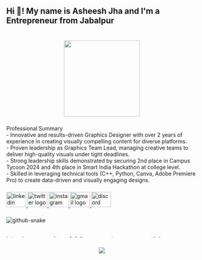 <h2 align="left">Hi 👋! My name is Asheesh Jha and I'm a Entrepreneur from Jabalpur</h2>

###



###

<br clear="both">

<div align="center">
  <img height="200" src="https://media4.giphy.com/media/guNXesWtLfqOfnWwmx/200.gif?cid=6c09b952b9owtbhgrirabze5p5dqk5cdfwsllpo34g3mf4xk&ep=v1_gifs_search&rid=200.gif&ct=g"  />
</div>

###

<p align="left">Professional Summary <br>- Innovative and results-driven Graphics Designer with over 2 years of experience in creating visually compelling content for diverse platforms. <br>- Proven leadership as Graphics Team Lead, managing creative teams to deliver high-quality visuals under tight deadlines. <br>- Strong leadership skills demonstrated by securing 2nd place in Campus Tycoon 2024 and 4th place in Smart India Hackathon at college level. <br>- Skilled in leveraging technical tools (C++, Python, Canva, Adobe Premiere Pro) to create data-driven and visually engaging designs.</p>

###

<div align="left">
  <a href="https://www.linkedin.com/in/asheeshkrjha/" target="_blank">
    <img src="https://raw.githubusercontent.com/maurodesouza/profile-readme-generator/master/src/assets/icons/social/linkedin/default.svg" width="52" height="40" alt="linkedin logo"  />
  </a>
  <a href="https://x.com/be_a_jha?t=-u_VHLaY0uGu_ueSFseS9Q&s=09" target="_blank">
    <img src="https://raw.githubusercontent.com/maurodesouza/profile-readme-generator/master/src/assets/icons/social/twitter/default.svg" width="52" height="40" alt="twitter logo"  />
  </a>
  <a href="https://www.instagram.com/be_a_jha?igsh=eWg5OXN2M3k1OXBz" target="_blank">
    <img src="https://raw.githubusercontent.com/maurodesouza/profile-readme-generator/master/src/assets/icons/social/instagram/default.svg" width="52" height="40" alt="instagram logo"  />
  </a>
  <a href="asheeshjha68@gmail.com" target="_blank">
    <img src="https://raw.githubusercontent.com/maurodesouza/profile-readme-generator/master/src/assets/icons/social/gmail/default.svg" width="52" height="40" alt="gmail logo"  />
  </a>
  <a href="http://discordapp.com/users/Ashu#3267" target="_blank">
    <img src="https://raw.githubusercontent.com/maurodesouza/profile-readme-generator/master/src/assets/icons/social/discord/default.svg" width="52" height="40" alt="discord logo"  />
  </a>
</div>

###

<picture>
  <source media="(prefers-color-scheme: dark)" srcset="https://raw.githubusercontent.com/tobiasmeyhoefer/tobiasmeyhoefer/output/github-snake-dark.svg" />
  <source media="(prefers-color-scheme: light)" srcset="https://raw.githubusercontent.com/tobiasmeyhoefer/tobiasmeyhoefer/output/github-snake.svg" />
  <img alt="github-snake" src="https://raw.githubusercontent.com/tobiasmeyhoefer/tobiasmeyhoefer/output/github-snake.svg" />
</picture>

###
<div align="left">
  <img src="https://cdn.jsdelivr.net/gh/devicons/devicon/icons/javascript/javascript-original.svg" height="5" alt="javascript logo"  />
  <img width="1" />
  <img src="https://cdn.jsdelivr.net/gh/devicons/devicon/icons/typescript/typescript-original.svg" height="5" alt="typescript logo"  />
  <img width="1" />
  <img src="https://cdn.jsdelivr.net/gh/devicons/devicon/icons/react/react-original.svg" height="5" alt="react logo"  />
  <img width="1" />
  <img src="https://cdn.jsdelivr.net/gh/devicons/devicon/icons/html5/html5-original.svg" height="5" alt="html5 logo"  />
  <img width="1" />
  <img src="https://cdn.jsdelivr.net/gh/devicons/devicon/icons/css3/css3-original.svg" height="5" alt="css3 logo"  />
  <img width="1" />
  <img src="https://cdn.jsdelivr.net/gh/devicons/devicon/icons/python/python-original.svg" height="5" alt="python logo"  />
  <img width="1" />
  <img src="https://cdn.jsdelivr.net/gh/devicons/devicon/icons/csharp/csharp-original.svg" height="5" alt="csharp logo"  />
  <img width="1" />
  <img src="https://cdn.jsdelivr.net/gh/devicons/devicon/icons/androidstudio/androidstudio-original.svg" height="5" alt="androidstudio logo"  />
  <img width="1" />
  <img src="https://cdn.jsdelivr.net/gh/devicons/devicon/icons/appwrite/appwrite-original.svg" height="5" alt="appwrite logo"  />
  <img width="1" />
  <img src="https://cdn.jsdelivr.net/gh/devicons/devicon/icons/bootstrap/bootstrap-original.svg" height="5" alt="bootstrap logo"  />
  <img width="1" />
  <img src="https://cdn.jsdelivr.net/gh/devicons/devicon/icons/c/c-original.svg" height="5" alt="c logo"  />
  <img width="1" />
  <img src="https://cdn.jsdelivr.net/gh/devicons/devicon/icons/cplusplus/cplusplus-original.svg" height="5" alt="cplusplus logo"  />
  <img width="1" />
  <img src="https://cdn.jsdelivr.net/gh/devicons/devicon/icons/fastapi/fastapi-original.svg" height="5" alt="fastapi logo"  />
  <img width="1" />
  <img src="https://cdn.jsdelivr.net/gh/devicons/devicon/icons/figma/figma-original.svg" height="5" alt="figma logo"  />
  <img width="1" />
  <img src="https://cdn.jsdelivr.net/gh/devicons/devicon/icons/flutter/flutter-original.svg" height="5" alt="flutter logo"  />
  <img width="1" />
  <img src="https://cdn.jsdelivr.net/gh/devicons/devicon/icons/github/github-original.svg" height="5" alt="github logo"  />
  <img width="1" />
  <img src="https://cdn.jsdelivr.net/gh/devicons/devicon/icons/git/git-original.svg" height="5" alt="git logo"  />
  <img width="1" />
  <img src="https://cdn.jsdelivr.net/gh/devicons/devicon/icons/gitlab/gitlab-original.svg" height="5" alt="gitlab logo"  />
  <img width="1" />
  <img src="https://cdn.jsdelivr.net/gh/devicons/devicon/icons/googlecloud/googlecloud-original.svg" height="5" alt="googlecloud logo"  />
  <img width="1" />
  <img src="https://cdn.jsdelivr.net/gh/devicons/devicon/icons/vscode/vscode-original.svg" height="5" alt="vscode logo"  />
  <img width="1" />
  <img src="https://cdn.jsdelivr.net/gh/devicons/devicon/icons/tailwindcss/tailwindcss-original-wordmark.svg" height="5" alt="tailwindcss logo"  />
  <img width="1" />
  <img src="https://cdn.jsdelivr.net/gh/devicons/devicon/icons/pycharm/pycharm-original.svg" height="5" alt="pycharm logo"  />
  <img width="1" />
  <img src="https://cdn.jsdelivr.net/gh/devicons/devicon/icons/npm/npm-original-wordmark.svg" height="5" alt="npm logo"  />
  <img width="1" />
  <img src="https://cdn.jsdelivr.net/gh/devicons/devicon/icons/nodejs/nodejs-original.svg" height="5" alt="nodejs logo"  />
  <img width="1" />
  <img src="https://cdn.jsdelivr.net/gh/devicons/devicon/icons/nextjs/nextjs-original.svg" height="5" alt="nextjs logo"  />
  <img width="1" />
  <img src="https://cdn.jsdelivr.net/gh/devicons/devicon/icons/mysql/mysql-original.svg" height="5" alt="mysql logo"  />
  <img width="1" />
  <img src="https://cdn.jsdelivr.net/gh/devicons/devicon/icons/mongodb/mongodb-original.svg" height="5" alt="mongodb logo"  />
  <img width="1" />
  <img src="https://cdn.jsdelivr.net/gh/devicons/devicon/icons/materialui/materialui-original.svg" height="5" alt="materialui logo"  />
  <img width="1" />
  <img src="https://cdn.jsdelivr.net/gh/devicons/devicon/icons/linux/linux-original.svg" height="5" alt="linux logo"  />
  <img width="1" />
  <img src="https://cdn.jsdelivr.net/gh/devicons/devicon/icons/linkedin/linkedin-original.svg" height="5" alt="linkedin logo"  />
  <img width="1" />
  <img src="https://cdn.jsdelivr.net/gh/devicons/devicon/icons/canva/canva-original.svg" height="5" alt="canva logo"  />
</div>

###

<div align="center">
  <img src="https://profile-counter.glitch.me/be-a-jha/count.svg?"  />
</div>

###
